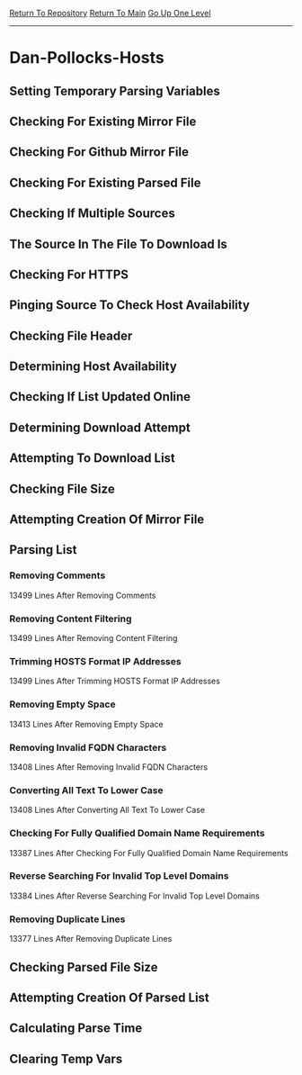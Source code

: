 [Return To Repository](https://github.com/deathbybandaid/piholeparser/)
[Return To Main](https://github.com/deathbybandaid/piholeparser/blob/master/RecentRunLogs/Mainlog.md)
[Go Up One Level](https://github.com/deathbybandaid/piholeparser/blob/master/RecentRunLogs/TopLevelScripts/30-Processing-Blacklists.md)
____________________________________
# Dan-Pollocks-Hosts
## Setting Temporary Parsing Variables
## Checking For Existing Mirror File
## Checking For Github Mirror File
## Checking For Existing Parsed File
## Checking If Multiple Sources
## The Source In The File To Download Is
## Checking For HTTPS
## Pinging Source To Check Host Availability
## Checking File Header
## Determining Host Availability
## Checking If List Updated Online
## Determining Download Attempt
## Attempting To Download List
## Checking File Size
## Attempting Creation Of Mirror File
## Parsing List
### Removing Comments
13499 Lines After Removing Comments
### Removing Content Filtering
13499 Lines After Removing Content Filtering
### Trimming HOSTS Format IP Addresses
13499 Lines After Trimming HOSTS Format IP Addresses
### Removing Empty Space
13413 Lines After Removing Empty Space
### Removing Invalid FQDN Characters
13408 Lines After Removing Invalid FQDN Characters
### Converting All Text To Lower Case
13408 Lines After Converting All Text To Lower Case
### Checking For Fully Qualified Domain Name Requirements
13387 Lines After Checking For Fully Qualified Domain Name Requirements
### Reverse Searching For Invalid Top Level Domains
13384 Lines After Reverse Searching For Invalid Top Level Domains
### Removing Duplicate Lines
13377 Lines After Removing Duplicate Lines
## Checking Parsed File Size
## Attempting Creation Of Parsed List
## Calculating Parse Time
## Clearing Temp Vars
